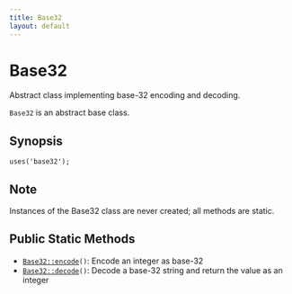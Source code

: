 ```yaml
---
title: Base32
layout: default
---
```


# Base32

Abstract class implementing base-32 encoding and decoding.

<code>Base32</code> is an abstract base class.

## Synopsis

<pre><code>uses('base32');
</code></pre>
## Note

Instances of the Base32 class are never created; all methods are static.

## Public Static Methods

* <code><a href="Base32%3A%3Aencode">Base32::encode</a>()</code>: Encode an integer as base-32
* <code><a href="Base32%3A%3Adecode">Base32::decode</a>()</code>: Decode a base-32 string and return the value as an integer


